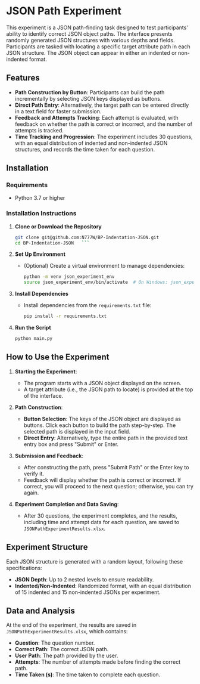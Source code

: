 # JSON Path Experiment

This experiment is a JSON path-finding task designed to test participants' ability to identify correct JSON object paths. The interface presents randomly generated JSON structures with various depths and fields. Participants are tasked with locating a specific target attribute path in each JSON structure. The JSON object can appear in either an indented or non-indented format.

## Features
- **Path Construction by Button**: Participants can build the path incrementally by selecting JSON keys displayed as buttons.
- **Direct Path Entry**: Alternatively, the target path can be entered directly in a text field for faster submission.
- **Feedback and Attempts Tracking**: Each attempt is evaluated, with feedback on whether the path is correct or incorrect, and the number of attempts is tracked.
- **Time Tracking and Progression**: The experiment includes 30 questions, with an equal distribution of indented and non-indented JSON structures, and records the time taken for each question.

## Installation

### Requirements
- Python 3.7 or higher

### Installation Instructions

1. **Clone or Download the Repository**
   ```bash
   git clone git@github.com:N777W/BP-Indentation-JSON.git
   cd BP-Indentation-JSON   ```

2. **Set Up Environment**
   - (Optional) Create a virtual environment to manage dependencies:
     ```bash
     python -m venv json_experiment_env
     source json_experiment_env/bin/activate  # On Windows: json_experiment_env\Scripts\activate
     ```

3. **Install Dependencies**
   - Install dependencies from the `requirements.txt` file:
     ```bash
     pip install -r requirements.txt
     ```

4. **Run the Script**
   ```bash
   python main.py
   ```

## How to Use the Experiment

1. **Starting the Experiment**:
   - The program starts with a JSON object displayed on the screen.
   - A target attribute (i.e., the JSON path to locate) is provided at the top of the interface.

2. **Path Construction**:
   - **Button Selection**: The keys of the JSON object are displayed as buttons. Click each button to build the path step-by-step. The selected path is displayed in the input field.
   - **Direct Entry**: Alternatively, type the entire path in the provided text entry box and press "Submit" or Enter.

3. **Submission and Feedback**:
   - After constructing the path, press "Submit Path" or the Enter key to verify it.
   - Feedback will display whether the path is correct or incorrect. If correct, you will proceed to the next question; otherwise, you can try again.

4. **Experiment Completion and Data Saving**:
   - After 30 questions, the experiment completes, and the results, including time and attempt data for each question, are saved to `JSONPathExperimentResults.xlsx`.

## Experiment Structure

Each JSON structure is generated with a random layout, following these specifications:
- **JSON Depth**: Up to 2 nested levels to ensure readability.
- **Indented/Non-Indented**: Randomized format, with an equal distribution of 15 indented and 15 non-indented JSONs per experiment.

## Data and Analysis

At the end of the experiment, the results are saved in `JSONPathExperimentResults.xlsx`, which contains:
- **Question**: The question number.
- **Correct Path**: The correct JSON path.
- **User Path**: The path provided by the user.
- **Attempts**: The number of attempts made before finding the correct path.
- **Time Taken (s)**: The time taken to complete each question.

